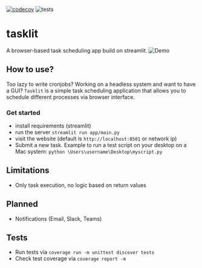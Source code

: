 [![codecov](https://codecov.io/gh/SecretLake/test-ci/branch/master/graph/badge.svg?token=6ZZHPQ76OO)](https://codecov.io/gh/SecretLake/test-ci)
![tests](https://github.com/SecretLake/test-ci/actions/workflows/run_unittests_and_linting.yml/badge.svg?branch=master)


# tasklit
A browser-based task scheduling app build on streamlit.
![Demo](assets/demo.gif)

## How to use?

Too lazy to write cronjobs? Working on a headless system and want to have a GUI?
`Tasklit` is a simple task scheduling application that allows you to schedule different processes via browser interface.

### Get started
* install requirements (streamlit)
* run the server `streamlit run app/main.py`
* visit the website (default is `http://localhost:8501` or network ip)
* Submit a new task. Example to run a test script on your desktop on a Mac system: `python \Users\username\Desktop\myscript.py`

## Limitations
* Only task execution, no logic based on return values

## Planned
* Notifications (Email, Slack, Teams)

## Tests
* Run tests via
  ```coverage run -m unittest discover tests```
* Check test coverage via ```coverage report -m```
 